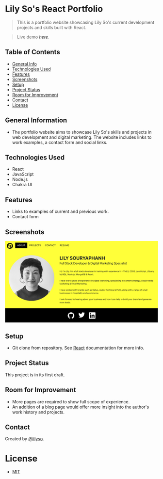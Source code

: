 # Lily So's React Portfolio

> This is a portfolio website showcasing Lily So's current development projects and skills built with React.

> Live demo [_here_](https://lilyso.github.io/lilyso-react-portfolio/).

## Table of Contents

- [General Info](#general-information)
- [Technologies Used](#technologies-used)
- [Features](#features)
- [Screenshots](#screenshots)
- [Setup](#setup)
- [Project Status](#project-status)
- [Room for Improvement](#room-for-improvement)
- [Contact](#contact)
- [License](#license)

## General Information

- The portfolio website aims to showcase Lily So's skills and projects in web development and digital marketing. The website includes links to work examples, a contact form and social links.

## Technologies Used

- React
- JavaScript
- Node.js
- Chakra UI

## Features

- Links to examples of current and previous work.
- Contact form

## Screenshots

![Lily So's Portfolio](./public/images/portfolio-screenshot.png)

## Setup

- Git clone from repository. See [React](https://reactjs.org/docs/getting-started.html) documentation for more info.

## Project Status

This project is in its first draft.

## Room for Improvement

- More pages are required to show full scope of experience.
- An addition of a blog page would offer more insight into the author's work history and projects.

## Contact

Created by [@lilyso](https://github.com/lilyso).

# License

- [MIT](LICENSE)

